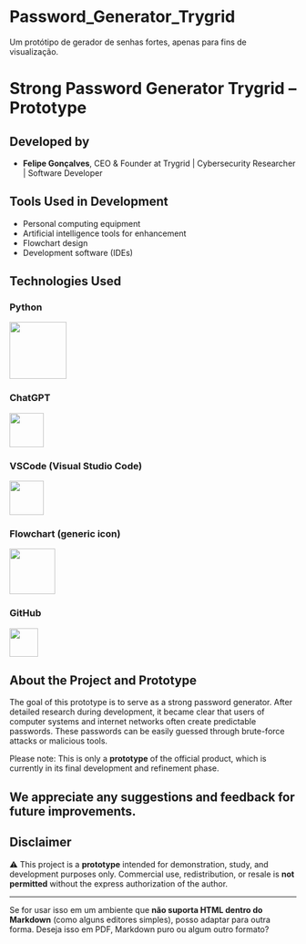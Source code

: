 # Password_Generator_Trygrid
Um protótipo de gerador de senhas fortes, apenas para fins de visualização.




# Strong Password Generator Trygrid – Prototype

## Developed by

* **Felipe Gonçalves**, CEO & Founder at Trygrid | Cybersecurity Researcher | Software Developer

## Tools Used in Development

* Personal computing equipment
* Artificial intelligence tools for enhancement
* Flowchart design
* Development software (IDEs)

## Technologies Used

### Python

<img src="https://www.python.org/static/community_logos/python-logo.png" width="100"/>

### ChatGPT

<img src="https://upload.wikimedia.org/wikipedia/commons/0/04/ChatGPT_logo.svg" width="60"/>

### VSCode (Visual Studio Code)

<img src="https://upload.wikimedia.org/wikipedia/commons/9/9a/Visual_Studio_Code_1.35_icon.svg" width="60"/>

### Flowchart (generic icon)

<img src="https://encrypted-tbn0.gstatic.com/images?q=tbn:ANd9GcRWYdk4JuHLFCpDGwkBKm6DGZaeI-TwMwrlVg&s" width="80"/>

### GitHub

<img src="https://github.githubassets.com/images/modules/logos_page/GitHub-Mark.png" width="50"/>

## About the Project and Prototype

The goal of this prototype is to serve as a strong password generator. After detailed research during development, it became clear that users of computer systems and internet networks often create predictable passwords. These passwords can be easily guessed through brute-force attacks or malicious tools.

Please note: This is only a **prototype** of the official product, which is currently in its final development and refinement phase.

## We appreciate any suggestions and feedback for future improvements.

## Disclaimer

⚠ This project is a **prototype** intended for demonstration, study, and development purposes only.
Commercial use, redistribution, or resale is **not permitted** without the express authorization of the author.

---

Se for usar isso em um ambiente que **não suporta HTML dentro do Markdown** (como alguns editores simples), posso adaptar para outra forma. Deseja isso em PDF, Markdown puro ou algum outro formato?

